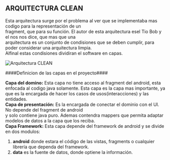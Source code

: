 ## ARQUITECTURA CLEAN ##

Esta arquitectura surge por el problema al ver que se implementaba mas codigo para la representación de un  
fragment, que para su función. El autor de esta arquitectura esel Tio Bob y el nos nos dice, que mas que una  
arquitectura es un conjunto de condisiones que se deben cumplir, para poder considerar una arquitectura limpia.  
Alfinal estas condisiones dividiran el software en capas.  

![](clean-architecture-diagram.png "Arquitectura CLEAN")

####Definicion de las capas en el proyecto####

**Capa del domino:** Esta capa no tiene acceso al fragment del android, esta enfocada al codigo java solamente.
Esta capa es la capa mas importante, ya que es la encargada de hacer los casos de usos(interacciones) y las  
entidades.  
**Capa de presentación:** Es la encargada de conectar el dominio con el UI. No depende del fragment de android  
y solo contiene java puro. Ademas contendra mappers que permita adaptar modelos de datos a la capa que los reciba.  
**Capa Framework:** Esta capa depende del framework de android y se divide en dos modulos:  
1. **android** donde estara el código de las vistas, fragments o cualquier librería que dependa del framework.  
2. **data** es la fuente de datos, donde optiene la información.  




